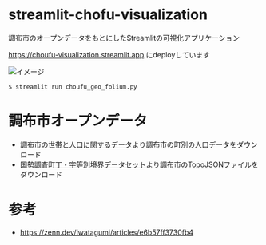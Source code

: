 # streamlit-chofu-visualization

調布市のオープンデータをもとにしたStreamlitの可視化アプリケーション

https://choufu-visualization.streamlit.app にdeployしています

![イメージ](docs/application_screen_shot.png)

```
$ streamlit run choufu_geo_folium.py
```

# 調布市オープンデータ
* [調布市の世帯と人口に関するデータ](https://www.city.chofu.lg.jp/030040/p017111.html)より調布市の町別の人口データをダウンロード
* [国勢調査町丁・字等別境界データセット](https://geoshape.ex.nii.ac.jp/ka/resource/)より調布市のTopoJSONファイルをダウンロード

# 参考
* https://zenn.dev/iwatagumi/articles/e6b57ff3730fb4
